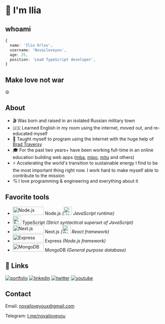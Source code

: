 [portfolio]: https://novailoveyou.com
[linkedin]: https://wwwlinkedin.com/in/ilia-orlov
[twitter]: https://twitter.com/novailoveyou
[youtube]: https://www.youtube.com/channel/UC2rI3sYpG6dH7acoTiQMXsQ
[mba]: https://moscow.mba
[mip]: https://mip.institute
[ipe]: https://ipo.msk.ru
[mipo]: https://mipo.msk.ru
[imo]: https://imo.msk.ru
[mitu]: https://mitu.institute
[brad]: https://github.com/bradtraversy
[telegram]: https://t.me/novailoveyou

# 👋 I'm Ilia

## whoami

```ts
{
  name: 'Ilia Orlov',
  username: 'Novailoveyou',
  age: 25,
  position: 'Lead TypeScript developer',
}
```

## Make love not war

☮️

## About

- 🎬 Was born and raised in an isolated Russian military town
- 🇺🇸 Learned English in my room using the internet, moved out, and re-educated myself
- 🐐 Taught myself to program using the internet with the huge help of [Brad Traversy][brad]
- 🎓 For the past two years+ have been working full-time in an online education building web apps ([mba][mba],
  [mipo][mipo], [mitu][mitu] and others)
- ⚡ Accelerating the world's transition to sustainable energy I find to be the most important thing right now. I work hard to make myself able to contribute to the mission
- 💘 I love programming & engineering and everything about it

## Favorite tools

- <img src='https://cdn.worldvectorlogo.com/logos/nodejs.svg' width='98px' height='26px' alt='Node.js' />
  Node.js <em>(<img src='https://cdn.worldvectorlogo.com/logos/logo-javascript.svg' width='26px' height='26px' alt='JavaScript' /> JavaScript runtime)</em>
- <img src='https://cdn.worldvectorlogo.com/logos/typescript-2.svg' width='26px' height='26px' alt='TypeScript' />
  TypeScript <em>(Strict syntactical superset of JavaScript)</em>
- <img src='https://cdn.worldvectorlogo.com/logos/nextjs-3.svg' width='98px' height='26px' alt='Next.js' />
  Next.js <em>(<img src='https://cdn.worldvectorlogo.com/logos/react-2.svg' width='26px' height='26px' alt='React.js' /> React framework)</em>
- <img src='https://cdn.worldvectorlogo.com/logos/express-109.svg' width='98px' height='26px' alt='Express' />
  Express <em>(Node.js framework)</em>
- <img src='https://cdn.worldvectorlogo.com/logos/mongodb-icon-1.svg' width='98px' height='26px' alt='MongoDB' />
  MongoDB <em>(General purpose database)</em>

## 🔗 Links

[![portfolio](https://img.shields.io/badge/my_portfolio-000?style=for-the-badge&logo=ko-fi&logoColor=white)][portfolio]
[![linkedin](https://img.shields.io/badge/linkedin-0A66C2?style=for-the-badge&logo=linkedin&logoColor=white)][linkedin]
[![twitter](https://img.shields.io/badge/twitter-1DA1F2?style=for-the-badge&logo=twitter&logoColor=white)][twitter]
[![youtube](https://img.shields.io/youtube/channel/views/UC2rI3sYpG6dH7acoTiQMXsQ?style=social)][youtube]

## Contact

Email: <novailoveyoux@gmail.com>

Telegram: [t.me/novailoveyou][telegram]
